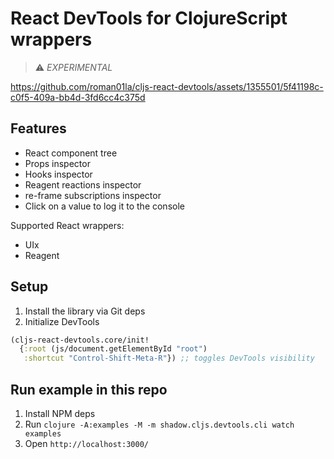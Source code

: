 # React DevTools for ClojureScript wrappers

> ⚠️ _EXPERIMENTAL_

https://github.com/roman01la/cljs-react-devtools/assets/1355501/5f41198c-c0f5-409a-bb4d-3fd6cc4c375d

## Features
- React component tree
- Props inspector
- Hooks inspector
- Reagent reactions inspector
- re-frame subscriptions inspector
- Click on a value to log it to the console

Supported React wrappers:
- UIx
- Reagent

## Setup
1. Install the library via Git deps
2. Initialize DevTools
```clojure
(cljs-react-devtools.core/init!
  {:root (js/document.getElementById "root")
   :shortcut "Control-Shift-Meta-R"}) ;; toggles DevTools visibility
```

## Run example in this repo
1. Install NPM deps
2. Run `clojure -A:examples -M -m shadow.cljs.devtools.cli watch examples`
3. Open `http://localhost:3000/`
